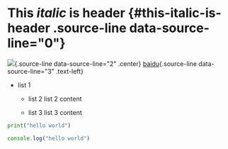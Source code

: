 # This *italic* is header {#this-italic-is-header  .source-line data-source-line="0"}


<p data-source-line="1" class="source-line empty-line" style="margin:0;"></p>


![](porsche.jpg){.source-line data-source-line="2" .center}
[baidu](https://baidu.com){.source-line data-source-line="3" .text-left}


<p data-source-line="4" class="source-line empty-line" style="margin:0;"></p>


- <span data-source-line="5" class="source-line list-item-line" style="margin:0;"></span> list 1
  - <span data-source-line="6" class="source-line list-item-line" style="margin:0;"></span> list 2
    list 2 content
  - <span data-source-line="8" class="source-line list-item-line" style="margin:0;"></span> list 3
    list 3 content


    <p data-source-line="10" class="source-line empty-line" style="margin:0;"></p>


```python  {output=["-a", "-b"] .source-line data-source-line="11"}
print("hello world")
```


<p data-source-line="14" class="source-line empty-line" style="margin:0;"></p>


```javascript  {.for-fun .source-line data-source-line="15"}
console.log("hello world")
```


<p data-source-line="18" class="source-line empty-line final-line end-of-document" style="margin:0;"></p>

